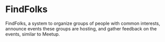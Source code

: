 # FindFolks
FindFolks, a system to organize groups of people with common interests, announce events these groups are hosting, and gather feedback on the events, similar to Meetup.
